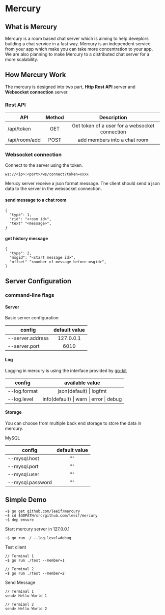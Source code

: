 Mercury
====

What is Mercury
----
Mercury is a room based chat server which is aiming to help deveplors building a chat service in a fast way. Mercury is an independent service from your app which make you can take more concentration to your app. We are also planning to make Mercury to a distributed chat server for a more scalability.

How Mercury Work
----
The mercury is designed into two part, **Http Rest API** server and **Websocket connection** server.

### Rest API
| API | Method | Description |
| ---- | :----: | :----: |
| /api/token | GET  | Get token of a user for a websocket connection |
| /api/room/add  | POST | add members into a chat room |

### Websocket connection
Connect to the server using the token.
```
ws://<ip>:<port>/ws/connect?token=xxxx
```
Merucy server receive a json format message. The client should send a json data to the server in the websocket connection.
#### send message to a chat room
```
{
  "type": 1,
  "rid": "<room id>",
  "text" "<message>",
}
```

#### get history message
```
{
  "type": 2,
  "msgid": "<start message id>",
  "offset" "<number of message before msgid>",
}
```


Server Configuration
---
### command-line flags

#### Server
Basic server configuration

| config | default value |
| ----- | :----: |
| --server.address | 127.0.0.1  |
| --server.port  | 6010 |

#### Log

Logging in mercury is using the interface provided by [go-kit](https://github.com/go-kit/kit/tree/master/log)

| config | available value |
| ---- | :----: |
| --log.format | json(default) \| logfmt   |
| --log.level  | info(default) \| warn \| error \| debug  |

#### Storage
You can choose from multiple back end storage to store the data in mercury.

MySQL

| config | default value |
| ---- | :----: |
| --mysql.host | ""  |
| --mysql.port | ""  |
| --mysql.user | ""   |
| --mysql.password |  ""  |


Simple Demo
----
```
~$ go get github.com/leeif/mercury
~$ cd $GOPATH/src/github.com/leeif/mercury
~$ dep ensure
```
Start mercury server in 127.0.0.1
```
~$ go run ./ --log.level=debug
```

Test client
```
// Terminal 1
~$ go run ./test --member=1

// Terminal 2
~$ go run ./test --member=2
```

Send Message
```
// Terminal 1
send> Hello World 1

// Termianl 2
send> Hello World 2
```
